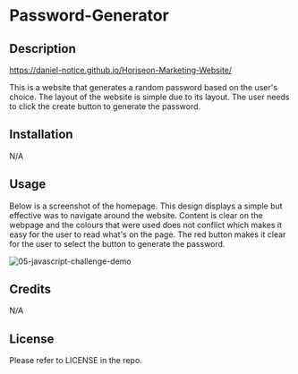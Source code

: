 # Password-Generator

## Description

https://daniel-notice.github.io/Horiseon-Marketing-Website/

This is a website that generates a random password based on the user's choice. The layout of the website is simple due to its layout. The user needs to click the create button to generate the password.    

## Installation

N/A

## Usage

Below is a screenshot of the homepage. This design displays a simple but effective was to navigate around the website. Content is clear on the webpage and the colours that were used does not conflict which makes it easy for the user to read what's on the page. The red button makes it clear for the user to select the button to generate the password.


![05-javascript-challenge-demo](https://github.com/Daniel-Notice/Password-Generator/assets/144740252/094e76f9-3e7f-4d3e-9dd0-89d9cfa4c403)

## Credits

N/A

## License

Please refer to LICENSE in the repo.
